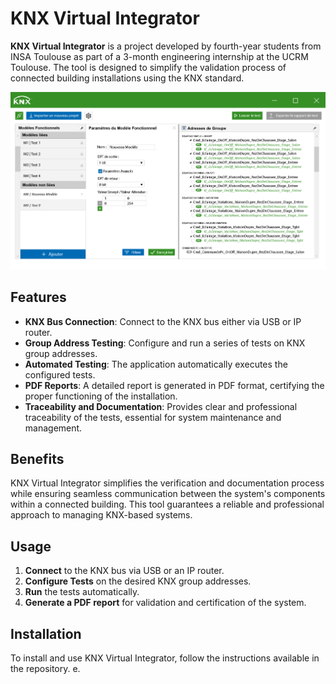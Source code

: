 # KNX Virtual Integrator

**KNX Virtual Integrator** is a project developed by fourth-year students from INSA Toulouse as part of a 3-month engineering internship at the UCRM Toulouse. The tool is designed to simplify the validation process of connected building installations using the KNX standard.

![KNX Virtual Integrator Mockup Interface](https://raw.githubusercontent.com/Moliveiralo/UCRM-KNXVirtualIntegrator/main/Mockup/MockUp_P7.png)
## Features

- **KNX Bus Connection**: Connect to the KNX bus either via USB or IP router.
- **Group Address Testing**: Configure and run a series of tests on KNX group addresses.
- **Automated Testing**: The application automatically executes the configured tests.
- **PDF Reports**: A detailed report is generated in PDF format, certifying the proper functioning of the installation.
- **Traceability and Documentation**: Provides clear and professional traceability of the tests, essential for system maintenance and management.

## Benefits

KNX Virtual Integrator simplifies the verification and documentation process while ensuring seamless communication between the system's components within a connected building. This tool guarantees a reliable and professional approach to managing KNX-based systems.

## Usage

1. **Connect** to the KNX bus via USB or an IP router.
2. **Configure Tests** on the desired KNX group addresses.
3. **Run** the tests automatically.
4. **Generate a PDF report** for validation and certification of the system.

## Installation

To install and use KNX Virtual Integrator, follow the instructions available in the repository.
e.
